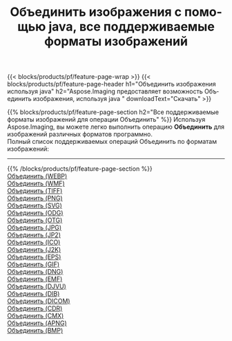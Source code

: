 ﻿---
title: Объединить изображения с помощью java, все поддерживаемые форматы изображений 
weight: 3920
url: /ru/java/merge 
lang: ru
langdirlevel: 2
locales: zh-hans,ja,it,ru,de,es,fr,nl,id,lt,pl,pt,vi,tr,ko,zh-hant,ar,hi,th,sv,cs,uk,he
description: Используя Aspose.Imaging, вы можете легко Объединить изображения используя java
---

{{< blocks/products/pf/feature-page-wrap >}}
{{< blocks/products/pf/feature-page-header h1="Объединить изображения используя java" h2="Aspose.Imaging предоставляет возможность Объединить изображения, используя java " downloadText="Скачать" >}}


{{% blocks/products/pf/feature-page-section  h2="Все поддерживаемые форматы изображений для операции Объединить" %}}
Используя Aspose.Imaging, вы можете легко выполнить операцию **Объединить** для изображений различных форматов программно.
<br/>
Полный список поддерживаемых операций Объединить по форматам изображений:
<hr/>
{{% /blocks/products/pf/feature-page-section %}}
<div class="container-fluid productfamilypage bg-gray">
    <div class="convertypes bg-gray agp-content section">
        <div class="container">
		<div class="row other-converters">
		    <div class='col-md-2 other-converter remove-lp remove-rp'><a href="/imaging/ru/java/merge/webp" >Объединить (WEBP)</a></div><div class='col-md-2 other-converter remove-lp remove-rp'><a href="/imaging/ru/java/merge/wmf" >Объединить (WMF)</a></div><div class='col-md-2 other-converter remove-lp remove-rp'><a href="/imaging/ru/java/merge/tiff" >Объединить (TIFF)</a></div><div class='col-md-2 other-converter remove-lp remove-rp'><a href="/imaging/ru/java/merge/png" >Объединить (PNG)</a></div><div class='col-md-2 other-converter remove-lp remove-rp'><a href="/imaging/ru/java/merge/svg" >Объединить (SVG)</a></div><div class='col-md-2 other-converter remove-lp remove-rp'><a href="/imaging/ru/java/merge/odg" >Объединить (ODG)</a></div><div class='col-md-2 other-converter remove-lp remove-rp'><a href="/imaging/ru/java/merge/otg" >Объединить (OTG)</a></div><div class='col-md-2 other-converter remove-lp remove-rp'><a href="/imaging/ru/java/merge/jpg" >Объединить (JPG)</a></div><div class='col-md-2 other-converter remove-lp remove-rp'><a href="/imaging/ru/java/merge/jp2" >Объединить (JP2)</a></div><div class='col-md-2 other-converter remove-lp remove-rp'><a href="/imaging/ru/java/merge/ico" >Объединить (ICO)</a></div><div class='col-md-2 other-converter remove-lp remove-rp'><a href="/imaging/ru/java/merge/j2k" >Объединить (J2K)</a></div><div class='col-md-2 other-converter remove-lp remove-rp'><a href="/imaging/ru/java/merge/eps" >Объединить (EPS)</a></div><div class='col-md-2 other-converter remove-lp remove-rp'><a href="/imaging/ru/java/merge/gif" >Объединить (GIF)</a></div><div class='col-md-2 other-converter remove-lp remove-rp'><a href="/imaging/ru/java/merge/dng" >Объединить (DNG)</a></div><div class='col-md-2 other-converter remove-lp remove-rp'><a href="/imaging/ru/java/merge/emf" >Объединить (EMF)</a></div><div class='col-md-2 other-converter remove-lp remove-rp'><a href="/imaging/ru/java/merge/djvu" >Объединить (DJVU)</a></div><div class='col-md-2 other-converter remove-lp remove-rp'><a href="/imaging/ru/java/merge/dib" >Объединить (DIB)</a></div><div class='col-md-2 other-converter remove-lp remove-rp'><a href="/imaging/ru/java/merge/dicom" >Объединить (DICOM)</a></div><div class='col-md-2 other-converter remove-lp remove-rp'><a href="/imaging/ru/java/merge/cdr" >Объединить (CDR)</a></div><div class='col-md-2 other-converter remove-lp remove-rp'><a href="/imaging/ru/java/merge/cmx" >Объединить (CMX)</a></div><div class='col-md-2 other-converter remove-lp remove-rp'><a href="/imaging/ru/java/merge/apng" >Объединить (APNG)</a></div><div class='col-md-2 other-converter remove-lp remove-rp'><a href="/imaging/ru/java/merge/bmp" >Объединить (BMP)</a></div>
                </div>
        </div>
    </div>
</div>
<br/>


